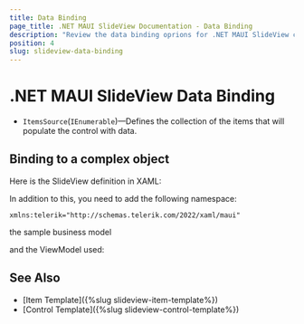 ```yaml
---
title: Data Binding
page_title: .NET MAUI SlideView Documentation - Data Binding
description: "Review the data binding oprions for .NET MAUI SlideView control."
position: 4
slug: slideview-data-binding
---
```


# .NET MAUI SlideView Data Binding

- `ItemsSource`(`IEnumerable`)&mdash;Defines the collection of the items that will populate the control with data.

## Binding to a complex object

Here is the SlideView definition in XAML:

<snippet id='slideview-getting-started-complex-object-xaml'/>

In addition to this, you need to add the following namespace:

 ```XAML
xmlns:telerik="http://schemas.telerik.com/2022/xaml/maui"
 ```

the sample business model

<snippet id='slideview-businessmodel'/>

and the ViewModel used:

<snippet id='slideview-viewmodel'/>

## See Also

- [Item Template]({%slug slideview-item-template%}) 
- [Control Template]({%slug slideview-control-template%})
